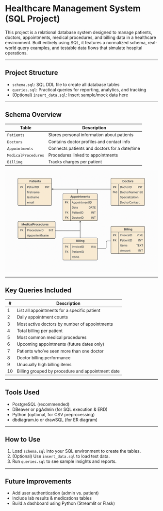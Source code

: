# Healthcare Management System (SQL Project)

This project is a relational database system designed to manage patients, doctors, appointments, medical procedures, and billing data in a healthcare environment. Built entirely using SQL, it features a normalized schema, real-world query examples, and testable data flows that simulate hospital operations.

---

## Project Structure

- `schema.sql`: SQL DDL file to create all database tables
- `queries.sql`: Practical queries for reporting, analytics, and tracking
- (Optional) `insert_data.sql`: Insert sample/mock data here

---

## Schema Overview

| Table               | Description                                     |
|--------------------|-------------------------------------------------|
| `Patients`          | Stores personal information about patients      |
| `Doctors`           | Contains doctor profiles and contact info       |
| `Appointments`      | Connects patients and doctors for a date/time   |
| `MedicalProcedures` | Procedures linked to appointments               |
| `Billing`           | Tracks charges per patient                      |

![ER Diagram](er_diagram.png)

---

## Key Queries Included

| # | Description                                         |
|---|-----------------------------------------------------|
| 1 | List all appointments for a specific patient        |
| 2 | Daily appointment counts                            |
| 3 | Most active doctors by number of appointments       |
| 4 | Total billing per patient                           |
| 5 | Most common medical procedures                      |
| 6 | Upcoming appointments (future dates only)           |
| 7 | Patients who’ve seen more than one doctor           |
| 8 | Doctor billing performance                          |
| 9 | Unusually high billing items                        |
| 10| Billing grouped by procedure and appointment date   |

---

## Tools Used

- PostgreSQL (recommended)
- DBeaver or pgAdmin (for SQL execution & ERD)
- Python (optional, for CSV preprocessing)
- dbdiagram.io or drawSQL (for ER diagram)

---

## How to Use

1. Load `schema.sql` into your SQL environment to create the tables.
2. (Optional) Use `insert_data.sql` to load test data.
3. Run `queries.sql` to see sample insights and reports.

---

## Future Improvements

- Add user authentication (admin vs. patient)
- Include lab results & medications tables
- Build a dashboard using Python (Streamlit or Flask)


